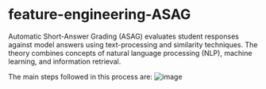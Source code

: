 # feature-engineering-ASAG

Automatic Short-Answer Grading (ASAG) evaluates student responses against model answers using text-processing and similarity techniques. The theory combines concepts of natural language processing (NLP), machine learning, and information retrieval.

The main steps followed in this process are:
![image](https://github.com/user-attachments/assets/56174f3d-5812-4fe7-8752-cb52c86856ab)
